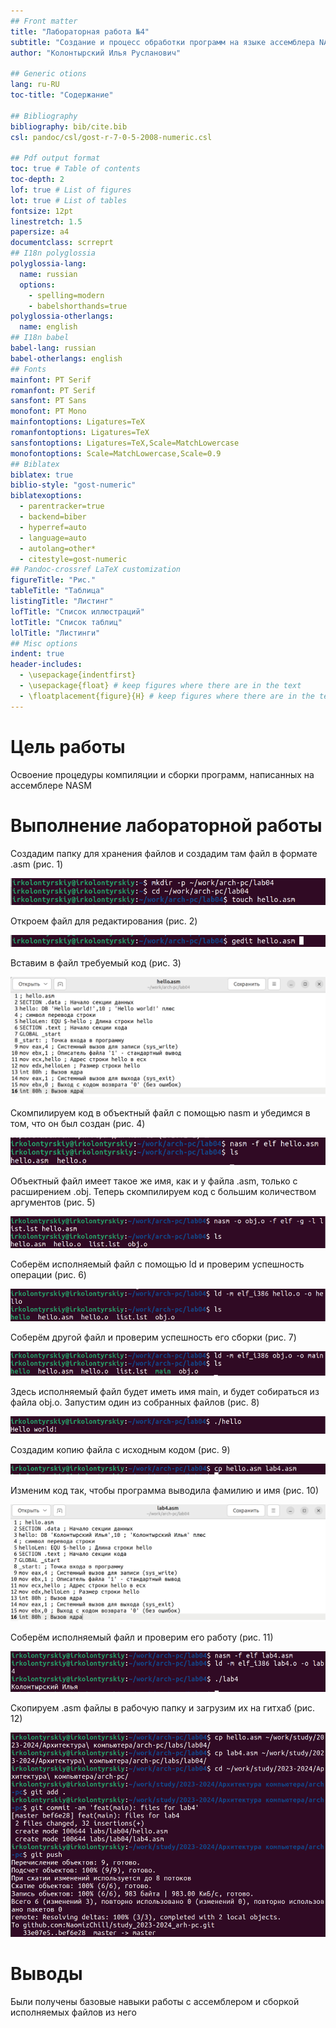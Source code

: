 ```yaml
---
## Front matter
title: "Лабораторная работа №4"
subtitle: "Создание и процесс обработки программ на языке ассемблера NASM"
author: "Колонтырский Илья Русланович"

## Generic otions
lang: ru-RU
toc-title: "Содержание"

## Bibliography
bibliography: bib/cite.bib
csl: pandoc/csl/gost-r-7-0-5-2008-numeric.csl

## Pdf output format
toc: true # Table of contents
toc-depth: 2
lof: true # List of figures
lot: true # List of tables
fontsize: 12pt
linestretch: 1.5
papersize: a4
documentclass: scrreprt
## I18n polyglossia
polyglossia-lang:
  name: russian
  options:
	- spelling=modern
	- babelshorthands=true
polyglossia-otherlangs:
  name: english
## I18n babel
babel-lang: russian
babel-otherlangs: english
## Fonts
mainfont: PT Serif
romanfont: PT Serif
sansfont: PT Sans
monofont: PT Mono
mainfontoptions: Ligatures=TeX
romanfontoptions: Ligatures=TeX
sansfontoptions: Ligatures=TeX,Scale=MatchLowercase
monofontoptions: Scale=MatchLowercase,Scale=0.9
## Biblatex
biblatex: true
biblio-style: "gost-numeric"
biblatexoptions:
  - parentracker=true
  - backend=biber
  - hyperref=auto
  - language=auto
  - autolang=other*
  - citestyle=gost-numeric
## Pandoc-crossref LaTeX customization
figureTitle: "Рис."
tableTitle: "Таблица"
listingTitle: "Листинг"
lofTitle: "Список иллюстраций"
lotTitle: "Список таблиц"
lolTitle: "Листинги"
## Misc options
indent: true
header-includes:
  - \usepackage{indentfirst}
  - \usepackage{float} # keep figures where there are in the text
  - \floatplacement{figure}{H} # keep figures where there are in the text
---
```


# Цель работы

Освоение процедуры компиляции и сборки программ, написанных на ассемблере NASM

# Выполнение лабораторной работы

Создадим папку для хранения файлов и создадим там файл в формате .asm (рис. 1)

![Создание файла и папки](image/1.png)

Откроем файл для редактирования (рис. 2)

![Открытие файла](image/2.png)

Вставим в файл требуемый код (рис. 3)

![Вставка кода](image/3.png)

Скомпилируем код в объектный файл с помощью nasm и убедимся в том, что он был создан (рис. 4)

![Компилсяция файла](image/4.png)

Объектный файл имеет такое же имя, как и у файла .asm, только с расширением .obj. 
Теперь скомпилируем код с большим количеством аргументов (рис. 5)

![Компиляция файла с аргументами](image/5.png)

Соберём исполняемый файл с помощью ld и проверим успешность операции (рис. 6)

![Сборка файла](image/6.png)

Соберём другой файл и проверим успешность его сборки (рис. 7)

![Сборка другого файла](image/7.png)

Здесь исполняемый файл будет иметь имя main, и будет собираться из файла obj.o. Запустим один из собранных файлов (рис. 8)

![Запуск программы](image/8.png)

Создадим копию файла с исходным кодом (рис. 9)

![Создание копии](image/9.png)

Изменим код так, чтобы программа выводила фамилию и имя (рис. 10)

![Редактирование файла](image/10.png)

Соберём исполняемый файл и проверим его работу (рис. 11)

![Сборка и проверка](image/11.png)

Скопируем .asm файлы в рабочую папку и загрузим их на гитхаб (рис. 12)

![Копирование файлов и их загрузка](image/12.png)

# Выводы

Были получены базовые навыки работы с ассемблером и сборкой исполняемых файлов из него
